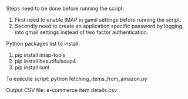 Steps need to be done before running the script:
1. First need to enable IMAP in gamil settings before running the script. 
2. Secondly need to create an application specific password by logging into gmail settings instead of two factor authentication.

Python packages list to install:
1. pip install imap-tools
2. pip install beautifulsoup4
3. pip install lxml

To execute script:
python fetching_items_from_amazon.py

Output CSV file:
e-commerce item details.csv
